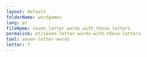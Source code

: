 ```yaml
---
layout: default
folderName: wordgames
lang: pt
fileName: seven_letter_words_with_these_letters
permalink: pt/seven-letter-words-with-these-letters
tool: seven-letter-words
letter: 7
---
```

